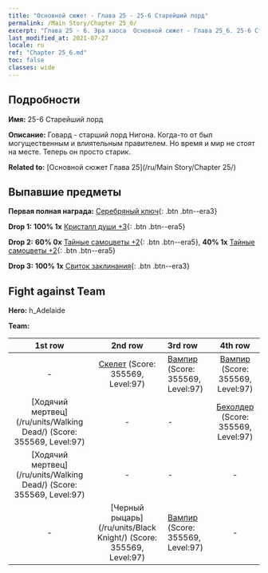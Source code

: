 ```yaml
---
title: "Основной сюжет - Глава 25 - 25-6 Старейший лорд"
permalink: /Main Story/Chapter 25_6/
excerpt: "Глава 25 - 6. Эра хаоса  Основной сюжет - Глава 25_6. 25-6 Старейший лорд"
last_modified_at: 2021-07-27
locale: ru
ref: "Chapter 25_6.md"
toc: false
classes: wide
---
```


## Подробности

 **Имя:** 25-6 Старейший лорд

 **Описание:** Говард - старший лорд Нигона. Когда-то от был могущественным и влиятельным правителем. Но время и мир не стоят на месте. Теперь он просто старик.

 **Related to:** [Основной сюжет Глава 25](/ru/Main Story/Chapter 25/)

## Выпавшие предметы

 **Первая полная награда:** [Серебряный ключ](/ItemsRU/con_693/){: .btn .btn--era3}

 **Drop 1:** **100% 1x** [Кристалл души +3](/ItemsRU/mat_87/){: .btn .btn--era5}

 **Drop 2:** **60% 0x** [Тайные самоцветы +2](/ItemsRU/mat_79/){: .btn .btn--era5}, **40% 1x** [Тайные самоцветы +2](/ItemsRU/mat_79/){: .btn .btn--era5}

 **Drop 3:** **100% 1x** [Свиток заклинания](/ItemsRU/con_694/){: .btn .btn--era3}


## Fight against Team
 **Hero:** h_Adelaide

 **Team:**


  | 1st row | 2nd row | 3rd row | 4th row |
  |:----:|:----:|:----|:----:|
  | - | [Скелет](/ru/units/Skeleton/) (Score: 355569, Level:97)  | [Вампир](/ru/units/Vampire/) (Score: 355569, Level:97)  | [Вампир](/ru/units/Vampire/) (Score: 355569, Level:97)  |
  | [Ходячий мертвец](/ru/units/Walking Dead/) (Score: 355569, Level:97)  | - | - | [Бехолдер](/ru/units/Beholder/) (Score: 355569, Level:97)  |
  | [Ходячий мертвец](/ru/units/Walking Dead/) (Score: 355569, Level:97)  | - | - | - |
  | - | [Черный рыцарь](/ru/units/Black Knight/) (Score: 355569, Level:97)  | [Вампир](/ru/units/Vampire/) (Score: 355569, Level:97)  | - |


